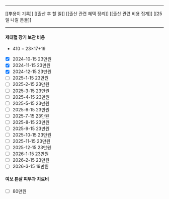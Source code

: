 ***
[[뿌용이 기록]]
[[출산 후 할 일]]
[[출산 관련 혜택 정리]]
[[출산 관련 비용 집계]]
[[25일 나갈 돈들]]
***
####  제대혈 장기 보관 비용
- 410 = 23×17+19
- [x] 2024-10-15 23만원
- [x] 2024-11-15 23만원
- [x] 2024-12-15 23만원
- [ ] 2025-1-15 23만원
- [ ] 2025-2-15 23만원
- [ ] 2025-3-15 23만원
- [ ] 2025-4-15 23만원
- [ ] 2025-5-15 23만원
- [ ] 2025-6-15 23만원
- [ ] 2025-7-15 23만원
- [ ] 2025-8-15 23만원
- [ ] 2025-9-15 23만원
- [ ] 2025-10-15 23만원
- [ ] 2025-11-15 23만원
- [ ] 2025-12-15 23만원
- [ ] 2026-1-15 23만원
- [ ] 2026-2-15 23만원
- [ ] 2026-3-15 19만원

#### 여보 튼살 피부과 치료비

- [ ] 80만원
